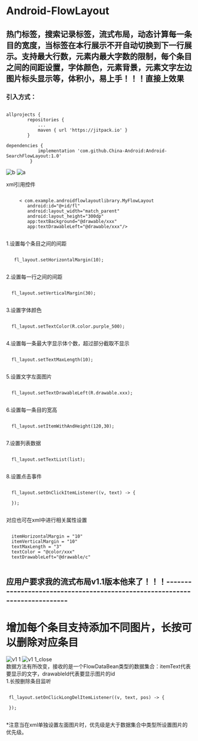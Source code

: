 # Android-FlowLayout
## 热门标签，搜索记录标签，流式布局，动态计算每一条目的宽度，当标签在本行展示不开自动切换到下一行展示。支持最大行数，元素内最大字数的限制，每个条目之间的间距设置，字体颜色，元素背景，元素文字左边图片标头显示等，体积小，易上手！！！直接上效果


### 引入方式：
<pre><code>
allprojects {
		repositories {
			...
			maven { url 'https://jitpack.io' }
	    }
   
dependencies {
	        implementation 'com.github.China-Android:Android-SearchFlowLayout:1.0'
	     }
</code></pre>
![b](https://user-images.githubusercontent.com/65054178/189288873-9cc41b62-2ab0-46c4-aae6-123c08e7cac9.png)
![a](https://user-images.githubusercontent.com/65054178/189288876-b1dc4868-b213-4b81-81c9-baf31161b42b.png)

xml引用控件
 <pre><code>
     < com.example.androidflowlayoutlibrary.MyFlowLayout
        android:id="@+id/fl"
        android:layout_width="match_parent"
        android:layout_height="300dp"
        app:textBackground="@drawable/xxx"
        app:textDrawableLeft="@drawable/xxx"/>
  </code></pre>
  1.设置每个条目之间的间距
  <pre><code>
   fl_layout.setHorizontalMargin(10);
   </code></pre>
  2.设置每一行之间的间距
  <pre><code>
  fl_layout.setVerticalMargin(30);
  </code></pre>
  3.设置字体颜色
  <pre><code>
  fl_layout.setTextColor(R.color.purple_500);
  </code></pre>
  4.设置每一条最大字显示体个数，超过部分截取不显示
  <pre><code>
  fl_layout.setTextMaxLength(10);
  </code></pre>
  5.设置文字左面图片
  <pre><code>
  fl_layout.setTextDrawableLeft(R.drawable.xxx);
  </code></pre>
  6.设置每一条目的宽高
  <pre><code>
  fl_layout.setItemWithAndHeight(120,30);
  </code></pre>
  7.设置列表数据
  <pre><code>
  fl_layout.setTextList(list);
  </code></pre>
  8.设置点击事件
  <pre><code>
  fl_layout.setOnClickItemListener((v, text) -> {

  });
  </code></pre>
 对应也可在xml中进行相关属性设置
 <pre><code>
  itemHorizontalMargin = "10"
  itemVerticalMargin = "10"
  textMaxLength = "3"
  textColor = "@color/xxx"
  textDrawableLeft="@drawable/c"
 </code></pre>
 
 ## 应用户要求我的流式布局v1.1版本他来了！！！---------------------------------------------------------------------------
 
 # 增加每个条目支持添加不同图片，长按可以删除对应条目
 ![v1 1](https://user-images.githubusercontent.com/65054178/189287992-0488e68c-137c-4cec-a3a7-136a3d2614e1.png)
 ![v1 1_close](https://user-images.githubusercontent.com/65054178/189287995-2fe6ec6c-f891-40fa-b93e-ff85a80adc81.png)
 <br>
数据方法有所改变，接收的是一个FlowDataBean类型的数据集合：itemText代表要显示的文字，drawableId代表要显示图片的id
 </br>
 1.长按删除条目监听
 <pre><code>
 fl_layout.setOnClickLongDelItemListener((v, text, pos) -> {

 });
 </code></pre>
 *注意当在xml单独设置左面图片时，优先级是大于数据集合中类型所设置图片的优先级。
  

